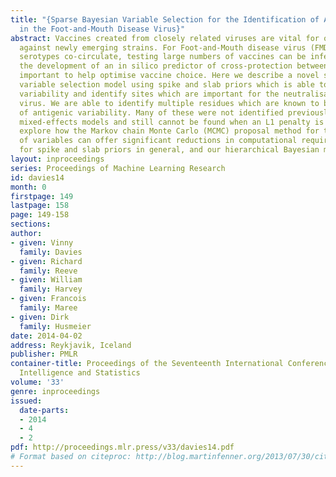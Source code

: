 ```yaml
---
title: "{Sparse Bayesian Variable Selection for the Identification of Antigenic Variability
  in the Foot-and-Mouth Disease Virus}"
abstract: Vaccines created from closely related viruses are vital for offering protection
  against newly emerging strains. For Foot-and-Mouth disease virus (FMDV), where multiple
  serotypes co-circulate, testing large numbers of vaccines can be infeasible. Therefore
  the development of an in silico predictor of cross-protection between strains is
  important to help optimise vaccine choice. Here we describe a novel sparse Bayesian
  variable selection model using spike and slab priors which is able to predict antigenic
  variability and identify sites which are important for the neutralisation of the
  virus. We are able to identify multiple residues which are known to be key indicators
  of antigenic variability. Many of these were not identified previously using Frequentist
  mixed-effects models and still cannot be found when an L1 penalty is used. We further
  explore how the Markov chain Monte Carlo (MCMC) proposal method for the inclusion
  of variables can offer significant reductions in computational requirements, both
  for spike and slab priors in general, and our hierarchical Bayesian model in particular.
layout: inproceedings
series: Proceedings of Machine Learning Research
id: davies14
month: 0
firstpage: 149
lastpage: 158
page: 149-158
sections: 
author:
- given: Vinny
  family: Davies
- given: Richard
  family: Reeve
- given: William
  family: Harvey
- given: Francois
  family: Maree
- given: Dirk
  family: Husmeier
date: 2014-04-02
address: Reykjavik, Iceland
publisher: PMLR
container-title: Proceedings of the Seventeenth International Conference on Artificial
  Intelligence and Statistics
volume: '33'
genre: inproceedings
issued:
  date-parts:
  - 2014
  - 4
  - 2
pdf: http://proceedings.mlr.press/v33/davies14.pdf
# Format based on citeproc: http://blog.martinfenner.org/2013/07/30/citeproc-yaml-for-bibliographies/
---
```

